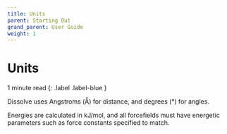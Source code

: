 ```yaml
---
title: Units
parent: Starting Out
grand_parent: User Guide
weight: 1
---
```

# Units

1 minute read
{: .label .label-blue }

Dissolve uses Angstroms (&#8491;) for distance, and degrees (&deg;) for angles.

Energies are calculated in kJ/mol, and all forcefields must have energetic parameters such as force constants specified to match.
